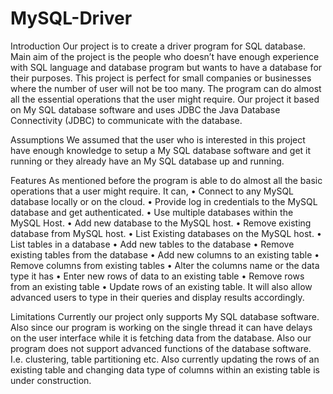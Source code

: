 MySQL-Driver
============
Introduction
Our project is to create a driver program for SQL database. Main aim of the project is the people who doesn’t have enough experience with SQL language and database program but wants to have a database for their purposes. This project is perfect for small companies or businesses where the number of user will not be too many. The program can do almost all the essential operations that the user might require. Our project it based on My SQL database software and uses JDBC the Java Database Connectivity (JDBC) to communicate with the database.

Assumptions
We assumed that the user who is interested in this project have enough knowledge to setup a My SQL database software and get it running or they already have an My SQL database up and running.

Features
As mentioned before the program is able to do almost all the basic operations that a user might require. It can,
•	Connect to any MySQL database locally or on the cloud.
•	Provide log in credentials to the MySQL database and get authenticated.
•	Use multiple databases within the MySQL Host.
•	Add new database to the MySQL host.
•	Remove existing database from MySQL host.
•	List Existing databases on the MySQL host.
•	List tables in a database
•	Add new tables to the database 
•	Remove existing tables from the database
•	Add new columns to an existing table
•	Remove columns from existing tables
•	Alter the columns name or the data type it has
•	Enter new rows of data to an existing table 
•	Remove rows from an existing table
•	Update rows of an existing table.
It will also allow advanced users to type in their queries and display results accordingly.

Limitations
Currently our project only supports My SQL database software. Also since our program is working on the single thread it can have delays on the user interface while it is fetching data from the database. Also our program does not support advanced functions of the database software. I.e. clustering, table partitioning etc. Also currently updating the rows of an existing table and changing data type of columns within an existing table is under construction.

